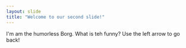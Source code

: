 ```yaml
---
layout: slide
title: "Welcome to our second slide!"
---
```

I'm am the humorless Borg. What is teh funny?
Use the left arrow to go back!

